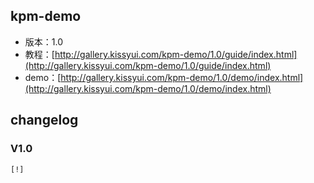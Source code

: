 ## kpm-demo

* 版本：1.0
* 教程：[http://gallery.kissyui.com/kpm-demo/1.0/guide/index.html](http://gallery.kissyui.com/kpm-demo/1.0/guide/index.html)
* demo：[http://gallery.kissyui.com/kpm-demo/1.0/demo/index.html](http://gallery.kissyui.com/kpm-demo/1.0/demo/index.html)

## changelog

### V1.0

    [!]


